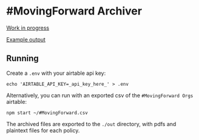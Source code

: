 # #MovingForward Archiver

[Work in progress](https://github.com/gshahbazian/movingforward-archiver/projects/1)

[Example output](https://www.dropbox.com/sh/m3i4zci3cwnve6z/AAB0V3x7xGh1vVE-jL7Aej6Ia?dl=0)

## Running

Create a `.env` with your airtable api key:
```
echo 'AIRTABLE_API_KEY=_api_key_here_' > .env
```

Alternatively, you can run with an exported csv of the `#MovingForward Orgs` airtable:
```
npm start ~/#MovingForward.csv
```

The archived files are exported to the `./out` directory, with pdfs and plaintext files for each policy.
